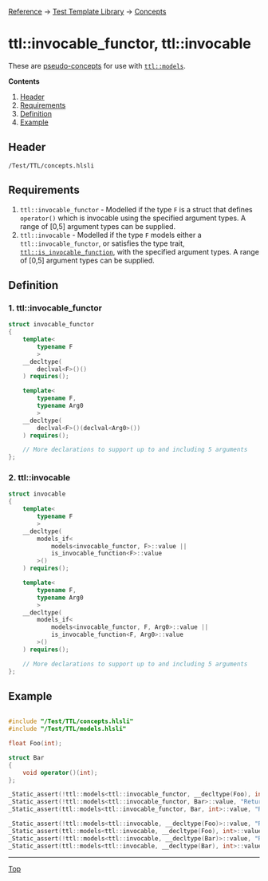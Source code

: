[Reference](../../ShaderTestFramework.md) -> [Test Template Library](../TTL.md) -> [Concepts](./ConceptsHeader.md)

# ttl::invocable_functor, ttl::invocable

These are [pseudo-concepts](../PseudoConcepts.md) for use with [`ttl::models`](../Models/Models.md).

**Contents**
1. [Header](#header)
2. [Requirements](#requirements)
3. [Definition](#definition)
4. [Example](#example)

## Header

`/Test/TTL/concepts.hlsli`

## Requirements

1. `ttl::invocable_functor` - Modelled if the type `F` is a struct that defines `operator()` which is invocable using the specified argument types. A range of [0,5] argument types can be supplied.
2. `ttl::invocable` - Modelled if the type `F` models either a `ttl::invocable_functor`, or satisfies the type trait, [`ttl::is_invocable_function`](../TypeTraits/IsInvocableFunction.md), with the specified argument types. A range of [0,5] argument types can be supplied.

## Definition

### 1. ttl::invocable_functor

```c++
struct invocable_functor
{
    template<
        typename F
        >
    __decltype(
        declval<F>()()
    ) requires();

    template<
        typename F,
        typename Arg0
        >
    __decltype(
        declval<F>()(declval<Arg0>())
    ) requires();

    // More declarations to support up to and including 5 arguments
};
```

### 2. ttl::invocable

```c++
struct invocable
{
    template<
        typename F
        >
    __decltype(
        models_if<
            models<invocable_functor, F>::value ||
            is_invocable_function<F>::value
        >()
    ) requires();

    template<
        typename F,
        typename Arg0
        >
    __decltype(
        models_if<
            models<invocable_functor, F, Arg0>::value ||
            is_invocable_function<F, Arg0>::value
        >()
    ) requires();

    // More declarations to support up to and including 5 arguments
};
```


## Example

```c++

#include "/Test/TTL/concepts.hlsli"
#include "/Test/TTL/models.hlsli"

float Foo(int);

struct Bar
{
    void operator()(int);
};

_Static_assert(!ttl::models<ttl::invocable_functor, __decltype(Foo), int>::value, "Returns false because Foo is a function, not a functor");
_Static_assert(!ttl::models<ttl::invocable_functor, Bar>::value, "Returns false because Bar does not define operator() which takes zero arguments");
_Static_assert(ttl::models<ttl::invocable_functor, Bar, int>::value, "Returns true because Bar does define operator() which takes a single argument of type int");

_Static_assert(!ttl::models<ttl::invocable, __decltype(Foo)>::value, "Returns false because Foo is not invocable with zero arguments");
_Static_assert(ttl::models<ttl::invocable, __decltype(Foo), int>::value, "Returns true because Foo is invocable with a single argument of type int");
_Static_assert(!ttl::models<ttl::invocable, __decltype(Bar)>::value, "Returns false because Bar is not invocable with zero arguments");
_Static_assert(ttl::models<ttl::invocable, __decltype(Bar), int>::value, "Returns true because Bar is invocable with a single argument of type int");


```
---

[Top](#ttlinvocable_functor-ttlinvocable)